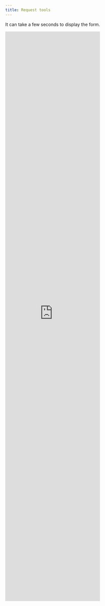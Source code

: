 ```yaml
---
title: Request tools
---
```


<p  class="text-center">It can take a few seconds to display the form.</p>
<iframe src="https://docs.google.com/forms/d/e/1FAIpQLSeDF893dlQbqWYimhRfC8QTUp7ORqoFfYK82RM6wlqkh_f7dg/viewform?embedded=true" class="w-100" height="1800px" frameborder="0" marginheight="0" marginwidth="0">Loading…</iframe>
